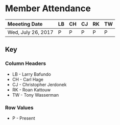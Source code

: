 # Member Attendance


| Meeeting Date | LB | CH | CJ | RK | TW |
|:--------------|:---|:---|:---|:---|:---|
| Wed, July 26, 2017 | P | P | P | P | P |

## Key

### Column Headers

- LB - Larry Bafundo
- CH - Carl Hage
- CJ - Christopher Jerdonek
- RK - Roan Kattouw
- TW - Tony Wasserman

### Row Values

- P - Present
